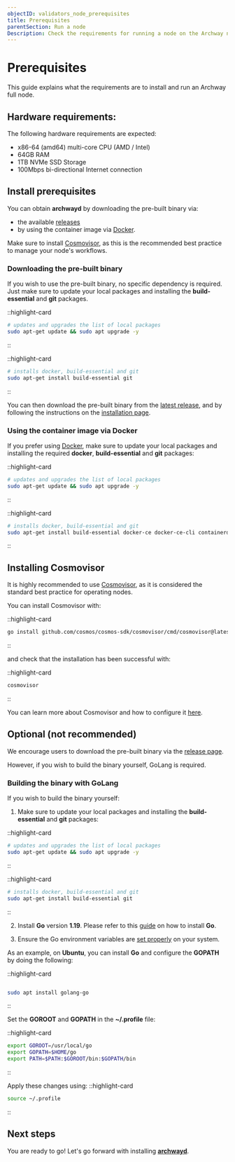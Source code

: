 ```yaml
---
objectID: validators_node_prerequisites
title: Prerequisites
parentSection: Run a node
Description: Check the requirements for running a node on the Archway network
---
```


# Prerequisites

This guide explains what the requirements are to install and run an Archway full node.


## Hardware requirements:

The following hardware requirements are expected:

- x86-64 (amd64) multi-core CPU (AMD / Intel)
- 64GB RAM
- 1TB NVMe SSD Storage
- 100Mbps bi-directional Internet connection

## Install prerequisites

You can obtain **archwayd** by downloading the pre-built binary via:
- the available <a href="https://github.com/archway-network/archway/releases" target="_blank">releases</a> 
- by using the container image via <a href="https://docs.docker.com/get-docker/" target="_blank">Docker</a>.

Make sure to install [Cosmovisor](#installing-cosmovisor), as this is the recommended best practice to manage your node's workflows.

<!--- Building the binary by using <a href="https://go.dev" target="_blank">GoLang</a> -->
### Downloading the pre-built binary

If you wish to use the pre-built binary, no specific dependency is required. 
Just make sure to update your local packages and installing the **build-essential** and **git** packages.

::highlight-card
```bash
# updates and upgrades the list of local packages
sudo apt-get update && sudo apt upgrade -y
```
::

::highlight-card
```bash
# installs docker, build-essential and git
sudo apt-get install build-essential git
```
::



You can then download the pre-built binary from the <a href="https://github.com/archway-network/archway/releases" target="_blank">latest release</a>, and by following the instructions on the [installation page](/validators/running-a-node/install). 

### Using the container image via Docker

If you prefer using <a href="https://docs.docker.com/get-docker/" target="_blank">Docker</a>, make sure to update your local packages and installing the required **docker**, **build-essential** and **git** packages:

::highlight-card
```bash
# updates and upgrades the list of local packages
sudo apt-get update && sudo apt upgrade -y
```
::


::highlight-card
```bash
# installs docker, build-essential and git
sudo apt-get install build-essential docker-ce docker-ce-cli containerd.io docker-compose-plugin git
```
::

## Installing Cosmovisor

It is highly recommended to use [Cosmovisor](/validators/running-a-node/cosmovisor), as it is considered the standard best practice for operating nodes.

You can install Cosmovisor with:

::highlight-card

```bash
go install github.com/cosmos/cosmos-sdk/cosmovisor/cmd/cosmovisor@latest
```

::

and check that the installation has been successful with:

::highlight-card

```bash
cosmovisor
```

::

You can learn more about Cosmovisor and how to configure it [here](/validators/running-a-node/cosmovisor).

## Optional (not recommended)

We encourage users to download the pre-built binary via the <a href='https://github.com/archway-network/archway/releases/tag/v2.0.0' target='_blank'>release page</a>.

However, if you wish to build the binary yourself, GoLang is required.


### Building the binary with GoLang

If you wish to build the binary yourself:
1) Make sure to update your local packages and installing the **build-essential** and **git** packages:

::highlight-card
```bash
# updates and upgrades the list of local packages
sudo apt-get update && sudo apt upgrade -y
```
::

::highlight-card
```bash
# installs docker, build-essential and git
sudo apt-get install build-essential git
```
::


2) Install **Go** version **1.19**. Please refer to this <a href='https://golang.org/doc/install' target='_blank'>guide</a> on how to install **Go**. 

3) Ensure the Go environment variables are <a href="https://golang.org/doc/gopath_code#GOPATH" target="_blank">set properly</a> on your system.

As an example, on **Ubuntu**, you can install **Go** and configure the **GOPATH** by doing the following:

::highlight-card

```bash

sudo apt install golang-go
```

::

Set the **GOROOT** and **GOPATH** in the **~/.profile** file:


::highlight-card

```bash
export GOROOT=/usr/local/go
export GOPATH=$HOME/go
export PATH=$PATH:$GOROOT/bin:$GOPATH/bin
```

::

Apply these changes using:
::highlight-card
```bash
source ~/.profile
```
::




## Next steps
You are ready to go! Let's go forward with installing [**archwayd**](2.install.md).
